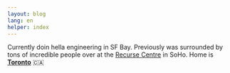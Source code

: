```yaml
---
layout: blog
lang: en
helper: index
---
```

<p>Currently doin hella engineering in SF Bay. Previously was surrounded by tons of incredible people over at the <a class="rc_scout_link" href="https://www.recurse.com/scout/click?t=cc74892db19d21d54b2dc4eec4caafbe"><i class="rc_scout_logo"></i> Recurse Centre</a> in SoHo. Home is <a href="/special/mini-foodie"><strong>Toronto</strong></a> 🇨🇦</p>

